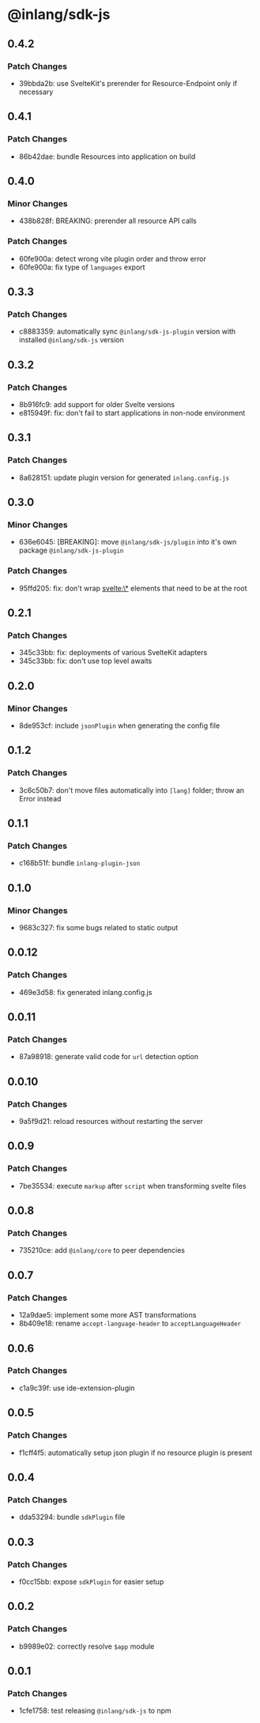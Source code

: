 # @inlang/sdk-js

## 0.4.2

### Patch Changes

- 39bbda2b: use SvelteKit's prerender for Resource-Endpoint only if necessary

## 0.4.1

### Patch Changes

- 86b42dae: bundle Resources into application on build

## 0.4.0

### Minor Changes

- 438b828f: BREAKING: prerender all resource API calls

### Patch Changes

- 60fe900a: detect wrong vite plugin order and throw error
- 60fe900a: fix type of `languages` export

## 0.3.3

### Patch Changes

- c8883359: automatically sync `@inlang/sdk-js-plugin` version with installed `@inlang/sdk-js` version

## 0.3.2

### Patch Changes

- 8b916fc9: add support for older Svelte versions
- e815949f: fix: don't fail to start applications in non-node environment

## 0.3.1

### Patch Changes

- 8a628151: update plugin version for generated `inlang.config.js`

## 0.3.0

### Minor Changes

- 636e6045: [BREAKING]: move `@inlang/sdk-js/plugin` into it's own package `@inlang/sdk-js-plugin`

### Patch Changes

- 95ffd205: fix: don't wrap <svelte:\*> elements that need to be at the root

## 0.2.1

### Patch Changes

- 345c33bb: fix: deployments of various SvelteKit adapters
- 345c33bb: fix: don't use top level awaits

## 0.2.0

### Minor Changes

- 8de953cf: include `jsonPlugin` when generating the config file

## 0.1.2

### Patch Changes

- 3c6c50b7: don't move files automatically into `[lang]` folder; throw an Error instead

## 0.1.1

### Patch Changes

- c168b51f: bundle `inlang-plugin-json`

## 0.1.0

### Minor Changes

- 9683c327: fix some bugs related to static output

## 0.0.12

### Patch Changes

- 469e3d58: fix generated inlang.config.js

## 0.0.11

### Patch Changes

- 87a98918: generate valid code for `url` detection option

## 0.0.10

### Patch Changes

- 9a5f9d21: reload resources without restarting the server

## 0.0.9

### Patch Changes

- 7be35534: execute `markup` after `script` when transforming svelte files

## 0.0.8

### Patch Changes

- 735210ce: add `@inlang/core` to peer dependencies

## 0.0.7

### Patch Changes

- 12a9dae5: implement some more AST transformations
- 8b409e18: rename `accept-language-header` to `acceptLanguageHeader`

## 0.0.6

### Patch Changes

- c1a9c39f: use ide-extension-plugin

## 0.0.5

### Patch Changes

- f1cff4f5: automatically setup json plugin if no resource plugin is present

## 0.0.4

### Patch Changes

- dda53294: bundle `sdkPlugin` file

## 0.0.3

### Patch Changes

- f0cc15bb: expose `sdkPlugin` for easier setup

## 0.0.2

### Patch Changes

- b9989e02: correctly resolve `$app` module

## 0.0.1

### Patch Changes

- 1cfe1758: test releasing `@inlang/sdk-js` to npm
